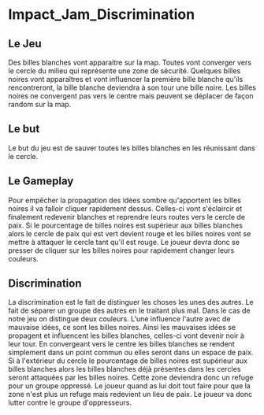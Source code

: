 # Impact_Jam_Discrimination


## Le Jeu
Des billes blanches vont apparaitre sur la map. Toutes vont converger vers le cercle du milieu qui représente une zone de sécurité. Quelques billes noires vont apparaîtres et vont influencer la première bille blanche qu'ils rencontreront, la bille blanche deviendra à son tour une bille noire. Les billes noires ne convergent pas vers le centre mais peuvent se déplacer de façon random sur la map.


## Le but
Le but du jeu est de sauver toutes les billes blanches en les réunissant dans le cercle.


## Le Gameplay
Pour empêcher la propagation des idées sombre qu'apportent les billes noires il va falloir cliquer rapidement dessus. Celles-ci vont s'éclaircir et finalement redevenir blanches et reprendre leurs routes vers le cercle de paix. Si le pourcentage de billes noires est supérieur aux billes blanches alors le cercle de paix qui est vert devient rouge et les billes noires vont se mettre à attaquer le cercle tant qu'il est rouge. Le joueur devra donc se presser de cliquer sur les billes noires pour rapidement changer leurs couleurs.


## Discrimination
La discrimination est le fait de distinguer les choses les unes des autres. Le fait de séparer un groupe des autres en le traitant plus mal. Dans le cas de notre jeu on distingue deux couleurs. L'une influence l'autre avec de mauvaise idées, ce sont les billes noires. Ainsi les mauvaises idées se propagent et influencent les billes blanches, celles-ci vont devenir noir à leur tour. En convergeant vers le centre les billes blanches se rendent simplement dans un point commun ou elles seront dans un espace de paix. Si à l'extérieur du cercle le pourcentage de billes noires est supérieur aux billes blanches alors les billes blanches déjà présentes dans les cercles seront attaquées par les billes noires. Cette zone deviendra donc un refuge pour un groupe oppressé. Le joueur quand as lui doit tout faire pour que la zone n'est plus un refuge mais redevient un lieu de paix. Le joueur va donc lutter contre le groupe d'oppresseurs.